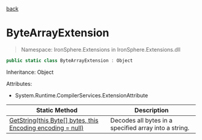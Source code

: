 ﻿[back](/IronSphere.Extensions/types)

# ByteArrayExtension

> Namespace: IronSphere.Extensions in  IronSphere.Extensions.dll



```csharp
public static class ByteArrayExtension : Object
```
Inheritance: Object



Attributes:
        
* System.Runtime.CompilerServices.ExtensionAttribute




| Static Method | Description |
| --- | --- |
| [GetString(this Byte[] bytes, this Encoding encoding = null)](ByteArrayExtension_GetString(Byte[],Encoding)) | Decodes all bytes in a specified array into a string. |
